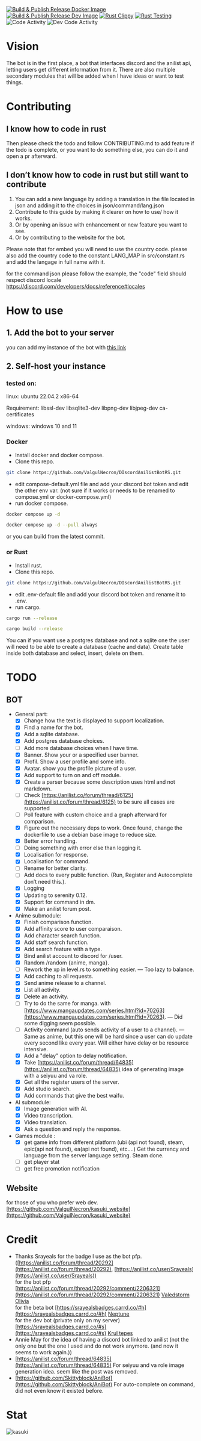 [![Build & Publish Release Docker Image](https://github.com/ValgulNecron/kasuki/actions/workflows/docker-image-release.yml/badge.svg?branch=master)](https://github.com/ValgulNecron/kasuki/actions/workflows/docker-image-release.yml)
[![Build & Publish Release Dev Image](https://github.com/ValgulNecron/kasuki/actions/workflows/docker-image-dev.yml/badge.svg?branch=dev)](https://github.com/ValgulNecron/kasuki/actions/workflows/docker-image-dev.yml)
[![Rust Clippy](https://github.com/ValgulNecron/kasuki/actions/workflows/linting.yml/badge.svg?branch=master)](https://github.com/ValgulNecron/kasuki/actions/workflows/linting.yml)
[![Rust Testing](https://github.com/ValgulNecron/kasuki/actions/workflows/testing.yml/badge.svg)](https://github.com/ValgulNecron/kasuki/actions/workflows/testing.yml)
![Code Activity](https://img.shields.io/github/commit-activity/w/valgulnecron/kasuki/master?style=plastic)
![Dev Code Activity](https://img.shields.io/github/commit-activity/w/valgulnecron/kasuki/dev?style=plastic&label=Dev)

# Vision

The bot is in the first place,
a bot that interfaces discord and the anilist api,
letting users get different information from it.
There are also multiple secondary modules that will be added
when I have ideas or want to test things.

# Contributing

## I know how to code in rust

Then please check the todo and follow CONTRIBUTING.md to add feature if the todo is complete, or you want to do
something else, you can do it and open a pr afterward.

## I don’t know how to code in rust but still want to contribute

1. You can add a new language by adding a translation in the file located in json and adding it to the choices in
   json/command/lang.json
2. Contribute to this guide by making it clearer on how to use/ how it works.
3. Or by opening an issue with enhancement or new feature you want to see.
4. Or by contributing to the website for the bot.

Please note that for embed you will need to use the country code.
please also add the country code to the constant LANG_MAP in src/constant.rs and add the langage in full name with it.

for the command json please follow the example,
the "code" field should respect discord locale https://discord.com/developers/docs/reference#locales

# How to use

## 1. Add the bot to your server

you can add my instance of the bot
with [this link](https://discord.com/api/oauth2/authorize?client_id=923286536445894697&permissions=533113194560&scope=bot)

## 2. Self-host your instance

### tested on:

linux: ubuntu 22.04.2 x86-64

Requirement: libssl-dev libsqlite3-dev libpng-dev libjpeg-dev ca-certificates

windows: windows 10 and 11

### Docker

- Install docker and docker compose.
- Clone this repo.

```bash
git clone https://github.com/ValgulNecron/DIscordAnilistBotRS.git
```

- edit compose-default.yml file and add your discord bot token and edit the other env var.
  (not sure if it works or needs to be renamed to
  compose.yml or docker-compose.yml)
- run docker compose.

```bash
docker compose up -d
```

```bash
docker compose up -d --pull always
```

or you can build from the latest commit.

### or Rust

- Install rust.
- Clone this repo.

```bash
git clone https://github.com/ValgulNecron/DIscordAnilistBotRS.git
```

- edit .env-default file and add your discord bot token and rename it to .env.
- run cargo.

```bash
cargo run --release
```

```bash
cargo build --release
```

You can if you want use a postgres database and not a sqlite one the user will need to be able to create a database
(cache and data).
Create table inside both database
and select, insert, delete on them.

# TODO

## BOT

- General part:
    - [X] Change how the text is displayed to support localization.
    - [X] Find a name for the bot.
    - [x] Add a sqlite database.
    - [X] Add postgres database choices.
    - [ ] Add more database choices when I have time.
    - [X] Banner. Show your or a specified user banner.
    - [X] Profil. Show a user profile and some info.
    - [X] Avatar. show you the profile picture of a user.
    - [X] Add support to turn on and off module.
    - [X] Create a parser because some description uses html and not markdown.
    - [ ] Check [https://anilist.co/forum/thread/6125](https://anilist.co/forum/thread/6125) to be sure all cases are
      supported
    - [ ] Poll feature with custom choice and a graph afterward for comparison.
    - [X] Figure out the necessary deps to work. Once found, change the dockerfile to use a debian base image to reduce
      size.
    - [X] Better error handling.
    - [ ] Doing something with error else than logging it.
    - [X] Localisation for response.
    - [X] Localisation for command.
    - [ ] Rename for better clarity.
    - [ ] Add docs to every public function.
      (Run, Register and Autocomplete don’t need this.).
    - [X] Logging
    - [X] Updating to serenity 0.12.
    - [X] Support for command in dm.
    - [X] Make an anilist forum post.

- Anime submodule:
    - [X] Finish comparison function.
    - [X] Add affinity score to user comparaison.
    - [X] Add character search function.
    - [X] Add staff search function.
    - [X] Add search feature with a type.
    - [X] Bind anilist account to discord for /user.
    - [X] Random /random {anime, manga}.
    - [ ] Rework the xp in level.rs to something easier. — Too lazy to balance.
    - [X] Add caching to all requests.
    - [X] Send anime release to a channel.
    - [X] List all activity.
    - [X] Delete an activity.
    - [ ] Try to do the same for manga.
      with [https://www.mangaupdates.com/series.html?id=70263](https://www.mangaupdates.com/series.html?id=70263).
      — Did some digging seem possible.
    - [ ] Activity command (auto sends activity of a user to a channel).
      — Same as anime, but this one will be hard since
      a user can do update every second like every year. Will either have delay or be resource intensive.
    - [X] Add a "delay" option to delay notification.
    - [X] Take [https://anilist.co/forum/thread/64835](https://anilist.co/forum/thread/64835) idea of generating image
      with a seiyuu and va role.
    - [X] Get all the register users of the server.
    - [X] Add studio search.
    - [X] Add commands that give the best waifu.

- AI submodule:
    - [X] Image generation with AI.
    - [X] Video transcription.
    - [X] Video translation.
    - [X] Ask a question and reply the response.
- Games module :
    - [X] get game info from different platform (ubi (api not found), steam, epic(api not found), ea(api not found),
      etc....)
      Get the currency and language from the server language setting.
      Steam done.
    - [ ] get player stat
    - [ ] get free promotion notification

## Website

for those of you who prefer web dev.\
[https://github.com/ValgulNecron/kasuki_website](https://github.com/ValgulNecron/kasuki_website)

# Credit

- Thanks Srayeals for the badge I use as the bot
  pfp. ([https://anilist.co/forum/thread/20292](https://anilist.co/forum/thread/20292), [https://anilist.co/user/Srayeals](https://anilist.co/user/Srayeals)) \
  for the bot
  pfp [https://anilist.co/forum/thread/20292/comment/2206321](https://anilist.co/forum/thread/20292/comment/2206321) [Valedstorm Olivia](https://i.imgur.com/vERcUNo.png) \
  for the beta
  bot [https://srayealsbadges.carrd.co/#h](https://srayealsbadges.carrd.co/#h) [Neptune](https://srayealsbadges.carrd.co/assets/images/gallery77/7846fb0b_original.png?v=0ff4ab06) \
  for the dev bot (private only on my
  server) [https://srayealsbadges.carrd.co/#s](https://srayealsbadges.carrd.co/#s) [Krul tepes](https://srayealsbadges.carrd.co/assets/images/gallery121/67449fb5_original.png?v=0ff4ab06)
- Annie May for the idea of having a discord bot linked to anilist (not the only one but the one I used and do not work
  anymore. (and now it seems to work again.))
- [https://anilist.co/forum/thread/64835](https://anilist.co/forum/thread/64835) For seiyuu and va role image generation
  idea.
  seem like the post was removed.
- [https://github.com/Skittyblock/AniBot](https://github.com/Skittyblock/AniBot) For auto-complete on command, did not
  even know it existed before.

# Stat

![kasuki](https://counter.valgul.moe/get/@kasuki?theme=gelbooru)
